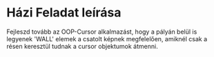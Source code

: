 # Házi Feladat leírása
Fejleszd tovább az OOP-Cursor alkalmazást, hogy a pályán belül is legyenek 'WALL' elemek a csatolt képnek megfelelően, amiknél csak a résen keresztül tudnak a cursor objektumok átmenni.
